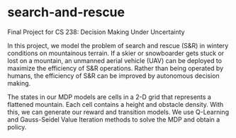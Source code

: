 # search-and-rescue
Final Project for CS 238: Decision Making Under Uncertainty 

In this project, we model the problem of search and rescue (S&R) in wintery conditions on mountainous terrain. If a skier or snowboarder gets stuck or lost on a mountain, an unmanned aerial vehicle (UAV) can be deployed to maximize the efficiency of S&R operations. Rather than being operated by humans, the efficiency of S&R can be improved by autonomous decision making.

The states in our MDP models are cells in a 2-D grid that represents a flattened mountain. Each cell contains a height and obstacle density. With this, we can generate our reward and transition models. We use Q-Learning and Gauss-Seidel Value Iteration methods to solve the MDP and obtain a policy.
